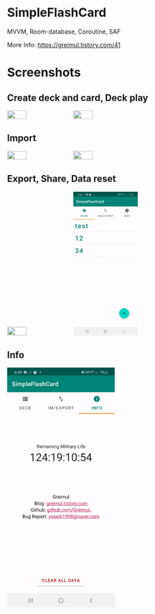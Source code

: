 # SimpleFlashCard
MVVM, Room-database, Coroutine, SAF
    
More Info: https://greimul.tistory.com/41    
   
# Screenshots  
## Create deck and card, Deck play   
 
<img src="./img/01.gif" width="30%" height="30%">     <img src="./img/02.gif" width="30%" height="30%">   
   
## Import   
<img src="./img/03.gif" width="30%" height="30%">     <img src="./img/04.gif" width="30%" height="30%">   
   
## Export, Share, Data reset
<img src="./img/05.gif" width="30%" height="30%">     <img src="./img/06.gif" width="30%" height="30%">    
   
## Info
<img src="./img/07.gif" width="50%" height="50%">    


